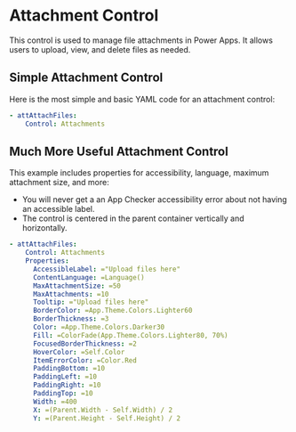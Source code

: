 # Attachment Control

This control is used to manage file attachments in Power Apps.
It allows users to upload, view, and delete files as needed.

## Simple Attachment Control

Here is the most simple and basic YAML code for an attachment control:

```yaml
- attAttachFiles:
    Control: Attachments
```

## Much More Useful Attachment Control

This example includes properties for accessibility, language, maximum attachment size, and more:
- You will never get a an App Checker accessibility error about not having an accessible label.
- The control is centered in the parent container vertically and horizontally.

```yaml
- attAttachFiles:
    Control: Attachments
    Properties:
      AccessibleLabel: ="Upload files here"
      ContentLanguage: =Language()
      MaxAttachmentSize: =50
      MaxAttachments: =10
      Tooltip: ="Upload files here"
      BorderColor: =App.Theme.Colors.Lighter60
      BorderThickness: =3
      Color: =App.Theme.Colors.Darker30
      Fill: =ColorFade(App.Theme.Colors.Lighter80, 70%)
      FocusedBorderThickness: =2
      HoverColor: =Self.Color
      ItemErrorColor: =Color.Red
      PaddingBottom: =10
      PaddingLeft: =10
      PaddingRight: =10
      PaddingTop: =10
      Width: =400
      X: =(Parent.Width - Self.Width) / 2
      Y: =(Parent.Height - Self.Height) / 2
```
